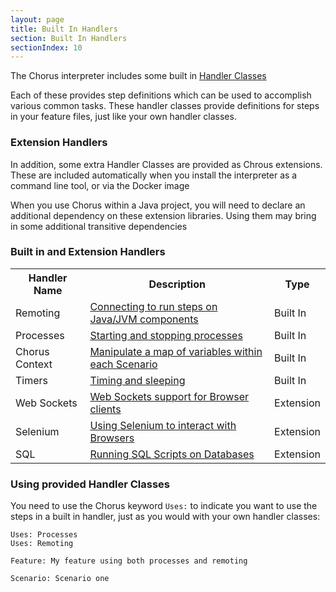 ```yaml
---
layout: page
title: Built In Handlers
section: Built In Handlers
sectionIndex: 10
---
```


The Chorus interpreter includes some built in [Handler Classes](/pages/Handlers/HandlerClasses)

Each of these provides step definitions which can be used to accomplish various common tasks. 
These handler classes provide definitions for steps in your feature files, just like your own handler classes.

### Extension Handlers

In addition, some extra Handler Classes are provided as Chrous extensions. These are included automatically when you install the interpreter as a command line tool, or via the Docker image
  
When you use Chorus within a Java project, you will need to declare an additional dependency on these extension libraries.
Using them may bring in some additional transitive dependencies


### Built in and Extension Handlers

<table>
<tr>
	<th>Handler Name</th><th>Description</th><th>Type</th>
</tr>
<tr>
	<td>Remoting</td>
	<td><a href='/pages/BuiltInHandlers/Remoting/RemotingHandlerDetails'>Connecting to run steps on Java/JVM components</a></td>
	<td>Built In</td>
</tr>
<tr>
	<td>Processes</td>
	<td><a href='/pages/BuiltInHandlers/Processes/ProcessesHandlerDetails'>Starting and stopping processes</a></td>
    <td>Built In</td>
</tr>
<tr>
	<td>Chorus Context</td>
	<td><a href='/pages/BuiltInHandlers/ChorusContext/ChorusContextHandlerDetails'>Manipulate a map of variables within each Scenario</a></td>
    <td>Built In</td>
</tr>
<tr>
	<td>Timers</td>
	<td><a href='/pages/BuiltInHandlers/Timers/TimersHandlerDetails'>Timing and sleeping</a></td>
    <td>Built In</td>
</tr>
<tr>
	<td>Web Sockets</td>
	<td><a href='/pages/BuiltInHandlers/WebSockets/WebSocketsHandlerDetails'>Web Sockets support for Browser clients</a></td>
    <td>Extension</td>
</tr>
<tr>
	<td>Selenium</td>
	<td><a href='/pages/BuiltInHandlers/Selenium/SeleniumHandlerDetails'>Using Selenium to interact with Browsers</a></td>
    <td>Extension</td>
</tr>
<tr>
	<td>SQL</td>
	<td><a href='/pages/BuiltInHandlers/SQL/SQLHandlerDetails'>Running SQL Scripts on Databases</a></td>
    <td>Extension</td>
</tr>
</table>

### Using provided Handler Classes

You need to use the Chorus keyword `Uses:` to indicate you want to use the steps in a built in handler, just as you 
would with your own handler classes:

    Uses: Processes  
    Uses: Remoting 
    
    Feature: My feature using both processes and remoting
    
    Scenario: Scenario one
    
    
